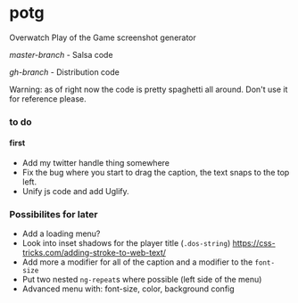 # potg
Overwatch Play of the Game screenshot generator

*master-branch* - Salsa code

*gh-branch* - Distribution code

Warning: as of right now the code is pretty spaghetti all around. Don't use it for reference please.



### to do

#### first
* Add my twitter handle thing somewhere
* Fix the bug where you start to drag the caption, the text snaps to the top left.
* Unify js code and add Uglify.



### Possibilites for later
* Add a loading menu?
* Look into inset shadows for the player title (`.dos-string`) https://css-tricks.com/adding-stroke-to-web-text/
* Add more a modifier for all of the caption and a modifier to the `font-size`
* Put two nested `ng-repeat`s where possible (left side of the menu)
* Advanced menu with: font-size, color, background config
